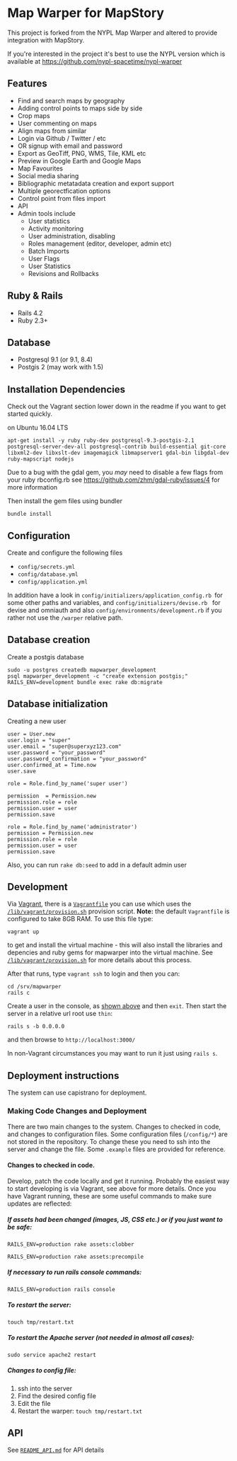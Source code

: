 # Map Warper for MapStory

This project is forked from the NYPL Map Warper and altered to
provide integration with MapStory.

If you're interested in the project it's best to use the NYPL version
which is available at https://github.com/nypl-spacetime/nypl-warper



## Features

* Find and search maps by geography
* Adding control points to maps side by side
* Crop maps
* User commenting on maps
* Align maps from similar
* Login via Github / Twitter / etc
* OR signup with email and password
* Export as GeoTiff, PNG, WMS, Tile, KML etc
* Preview in Google Earth and Google Maps
* Map Favourites
* Social media sharing
* Bibliographic metatadata creation and export support
* Multiple georectfication options
* Control point from files import
* API
* Admin tools include
  * User statistics
  * Activity monitoring
  * User administration, disabling
  * Roles management (editor, developer, admin etc)
  * Batch Imports
  * User Flags
  * User Statistics
  * Revisions and Rollbacks
 

## Ruby & Rails

* Rails 4.2
* Ruby 2.3+

## Database

* Postgresql 9.1 (or 9.1, 8.4)
* Postgis 2 (may work with 1.5)

## Installation Dependencies

Check out the Vagrant section lower down in the readme if you want to get started quickly.

on Ubuntu 16.04 LTS

```apt-get install -y ruby ruby-dev postgresql-9.3-postgis-2.1 postgresql-server-dev-all postgresql-contrib build-essential git-core libxml2-dev libxslt-dev imagemagick libmapserver1 gdal-bin libgdal-dev ruby-mapscript nodejs```

Due to a bug with the gdal gem, you _may_ need to disable a few flags from your ruby rbconfig.rb see https://github.com/zhm/gdal-ruby/issues/4 for more information

Then install the gem files using bundler

```bundle install```


## Configuration

Create and configure the following files

* `config/secrets.yml`
* `config/database.yml`
* `config/application.yml`

In addition have a look in `config/initializers/application_config.rb `for some other paths and variables, and `config/initializers/devise.rb ` for devise and omniauth and also `config/environments/development.rb` if you rather not use the `/warper` relative path.

## Database creation

Create a postgis database

    sudo -u postgres createdb mapwarper_development
    psql mapwarper_development -c "create extension postgis;"
    RAILS_ENV=development bundle exec rake db:migrate

## Database initialization

Creating a new user

    user = User.new
    user.login = "super"
    user.email = "super@superxyz123.com"
    user.password = "your_password"
    user.password_confirmation = "your_password"
    user.confirmed_at = Time.now
    user.save

    role = Role.find_by_name('super user')

    permission  = Permission.new
    permission.role = role
    permission.user = user
    permission.save

    role = Role.find_by_name('administrator')
    permission = Permission.new
    permission.role = role
    permission.user = user
    permission.save

Also, you can run `rake db:seed` to add in a default admin user


## Development 

Via [Vagrant](https://www.vagrantup.com/), there is a [`Vagrantfile`](/Vagrantfile) you can use which uses the [`/lib/vagrant/provision.sh`](/lib/vagrant/provision.sh) provision script. **Note:** the default `Vagrantfile` is configured to take 8GB RAM. To use this file type:

    vagrant up

to get and install the virtual machine - this will also install the libraries and depencies and ruby gems for mapwarper into the virtual machine. See [`/lib/vagrant/provision.sh`](/lib/vagrant/provision.sh) for more details about this process.

After that runs, type `vagrant ssh` to login and then you can:

    cd /srv/mapwarper
    rails c

Create a user in the console, as [shown above](#database-initialization) and then `exit`. Then start the server in a relative url root use `thin`:

    rails s -b 0.0.0.0

and then browse to `http://localhost:3000/`

In non-Vagrant circumstances you may want to run it just using `rails s`.


## Deployment instructions

The system can use capistrano for deployment.

### Making Code Changes and Deployment

There are two main changes to the system. Changes to checked in code, and changes to configuration files. Some configuration files (`/config/*`) are not stored in the repository. To change these you need to ssh into the server and change the file. Some `.example` files are provided for reference.

#### Changes to checked in code.

Develop, patch the code locally and get it running. Probably the easiest way to start developing is via Vagrant, see above for more details. Once you have Vagrant running, these are some useful commands to make sure updates are reflected:

##### If assets had been changed (images, JS, CSS etc.) or if you just want to be safe:

 `RAILS_ENV=production rake assets:clobber`

 `RAILS_ENV=production rake assets:precompile`

##### If necessary to run rails console commands:

 `RAILS_ENV=production rails console`

##### To restart the server:

`touch tmp/restart.txt`

##### To restart the Apache server (not needed in almost all cases):

`sudo service apache2 restart`

##### Changes to config file:

1. ssh into the server
2. Find the desired config file
3. Edit the file
4. Restart the warper: `touch tmp/restart.txt`

## API

See [`README_API.md`](/README_API.md) for API details


